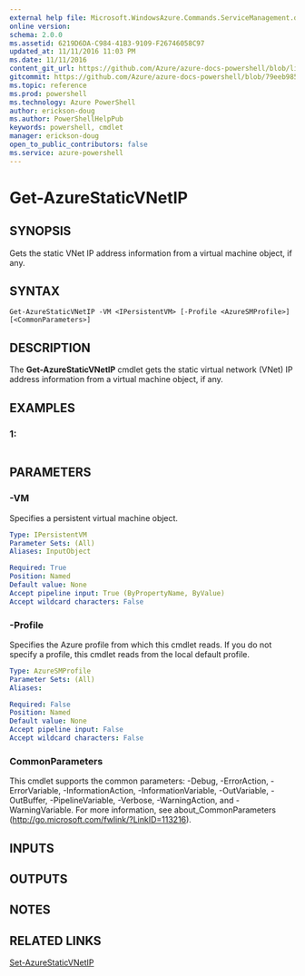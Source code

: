 ```yaml
---
external help file: Microsoft.WindowsAzure.Commands.ServiceManagement.dll-Help.xml
online version: 
schema: 2.0.0
ms.assetid: 6219D6DA-C984-41B3-9109-F26746058C97
updated_at: 11/11/2016 11:03 PM
ms.date: 11/11/2016
content_git_url: https://github.com/Azure/azure-docs-powershell/blob/live/azureps-cmdlets-docs/ServiceManagement/Azure.Service/v3.0.0/Get-AzureStaticVNetIP.md
gitcommit: https://github.com/Azure/azure-docs-powershell/blob/79eeb985ea480979357fb4695832a0c3d29a48bf/azureps-cmdlets-docs/ServiceManagement/Azure.Service/v3.0.0/Get-AzureStaticVNetIP.md
ms.topic: reference
ms.prod: powershell
ms.technology: Azure PowerShell
author: erickson-doug
ms.author: PowerShellHelpPub
keywords: powershell, cmdlet
manager: erickson-doug
open_to_public_contributors: false
ms.service: azure-powershell
---
```


# Get-AzureStaticVNetIP

## SYNOPSIS
Gets the static VNet IP address information from a virtual machine object, if any.

## SYNTAX

```
Get-AzureStaticVNetIP -VM <IPersistentVM> [-Profile <AzureSMProfile>] [<CommonParameters>]
```

## DESCRIPTION
The **Get-AzureStaticVNetIP** cmdlet gets the static virtual network (VNet) IP address information from a virtual machine object, if any.

## EXAMPLES

### 1:
```

```

## PARAMETERS

### -VM
Specifies a persistent virtual machine object.

```yaml
Type: IPersistentVM
Parameter Sets: (All)
Aliases: InputObject

Required: True
Position: Named
Default value: None
Accept pipeline input: True (ByPropertyName, ByValue)
Accept wildcard characters: False
```

### -Profile
Specifies the Azure profile from which this cmdlet reads.
If you do not specify a profile, this cmdlet reads from the local default profile.

```yaml
Type: AzureSMProfile
Parameter Sets: (All)
Aliases: 

Required: False
Position: Named
Default value: None
Accept pipeline input: False
Accept wildcard characters: False
```

### CommonParameters
This cmdlet supports the common parameters: -Debug, -ErrorAction, -ErrorVariable, -InformationAction, -InformationVariable, -OutVariable, -OutBuffer, -PipelineVariable, -Verbose, -WarningAction, and -WarningVariable. For more information, see about_CommonParameters (http://go.microsoft.com/fwlink/?LinkID=113216).

## INPUTS

## OUTPUTS

## NOTES

## RELATED LINKS

[Set-AzureStaticVNetIP](xref:ServiceManagement/Azure.Service/v3.0.0/Set-AzureStaticVNetIP.md)



